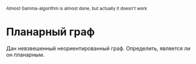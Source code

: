 <sub> Almost Gamma-algorithm is almost done, but actually it doesn't work </sub>
# Планарный граф
Дан невзвешенный неориентированный граф. Определить, является ли он планарным.
